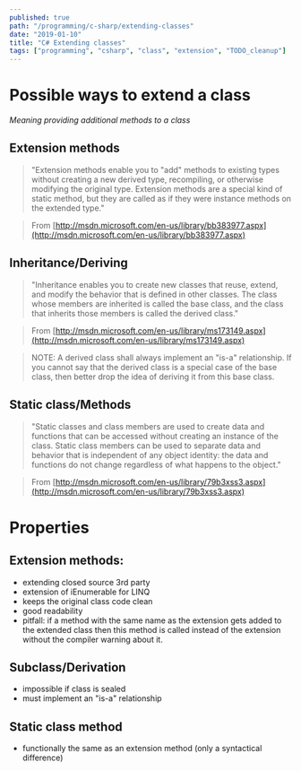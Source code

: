 ```yaml
---
published: true
path: "/programming/c-sharp/extending-classes"
date: "2019-01-10"
title: "C# Extending classes"
tags: ["programming", "csharp", "class", "extension", "TODO_cleanup"]
---
```


# Possible ways to extend a class

*Meaning providing additional methods to a class* 

## Extension methods

> "Extension methods enable you to "add" methods to existing types without creating a new derived type, recompiling, or otherwise modifying the original type. Extension methods are a special kind of static method, but they are called as if they were instance methods on the extended type."

> From [http://msdn.microsoft.com/en-us/library/bb383977.aspx](http://msdn.microsoft.com/en-us/library/bb383977.aspx)

## Inheritance/Deriving

> "Inheritance enables you to create new classes that reuse, extend, and modify the behavior that is defined in other classes. The class whose members are inherited is called the base class, and the class that inherits those members is called the derived class."

> From [http://msdn.microsoft.com/en-us/library/ms173149.aspx](http://msdn.microsoft.com/en-us/library/ms173149.aspx)

> NOTE: A derived class shall always implement an "is-a" relationship. If you cannot say that the derived class is a special case of the base class, then better drop the idea of deriving it from this base class.

## Static class/Methods

> "Static classes and class members are used to create data and functions that can be accessed without creating an instance of the class. Static class members can be used to separate data and behavior that is independent of any object identity: the data and functions do not change regardless of what happens to the object."

> From [http://msdn.microsoft.com/en-us/library/79b3xss3.aspx](http://msdn.microsoft.com/en-us/library/79b3xss3.aspx)

# Properties

## Extension methods:

- extending closed source 3rd party
- extension of iEnumerable for LINQ
- keeps the original class code clean
- good readability
- pitfall: if a method with the same name as the extension gets added to the extended class then this method is called instead of the extension without the compiler warning about it.

## Subclass/Derivation

- impossible if class is sealed
- must implement an "is-a" relationship

## Static class method

- functionally the same as an extension method (only a syntactical difference)

